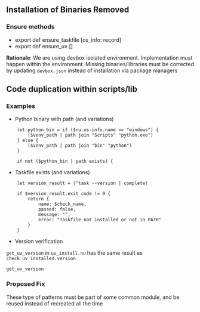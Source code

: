 ## Installation of Binaries Removed

### Ensure methods

- export def ensure_taskfile [os_info: record] 
- export def ensure_uv []

**Rationale**: We are using devbox isolated environment. Implementation must happen within the environment. Missing binaries/libraries must be corrected by updating `devbox.json` instead of installation via package managers

## Code duplication within scripts/lib

### Examples

- Python binary with path (and variations)

```shell
    let python_bin = if ($nu.os-info.name == "windows") {
        ($venv_path | path join "Scripts" "python.exe")
    } else {
        ($venv_path | path join "bin" "python")
    }

    if not ($python_bin | path exists) {
```

- Taskfile exists (and variations)

```shell
    let version_result = (^task --version | complete)

    if $version_result.exit_code != 0 {
        return {
            name: $check_name,
            passed: false,
            message: "",
            error: "Taskfile not installed or not in PATH"
        }
    }
```

- Version verification 

`get_uv_version` in `uv_install.nu` has the same result as `check_uv_installed.version`
```shell
get_uv_version
```

### Proposed Fix

These type of patterns must be part of some common module, and be reused instead of recreated all the time
